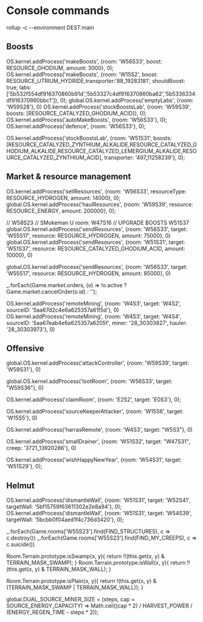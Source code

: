 # Console commands

rollup -c --environment DEST:main


## Boosts
OS.kernel.addProcess('makeBoosts', {room: 'W56S33', boost: RESOURCE_GHODIUM, amount: 3000}, 0);
OS.kernel.addProcess('makeBoosts', {room: 'W15S2', boost: RESOURCE_UTRIUM_HYDRIDE,transporter:'88_19283181', shouldBoost: true, labs:['5b532f554df916370860b91d','5b53327c4df916370860ba62','5b5336334df916370860bbc1']}, 0);
global.OS.kernel.addProcess('emptyLabs', {room: 'W59S28'}, 0)
OS.kernel.addProcess('stockBoostsLab', {room: 'W59S39', boosts: [RESOURCE_CATALYZED_GHODIUM_ACID]}, 0);
OS.kernel.addProcess('autoMakeBoosts', {room: 'W56S33'}, 0);
OS.kernel.addProcess('defence', {room: 'W56S33'}, 0);

OS.kernel.addProcess('stockBoostsLab', {room: 'W51S31', boosts: [RESOURCE_CATALYZED_ZYNTHIUM_ALKALIDE,RESOURCE_CATALYZED_GHODIUM_ALKALIDE,RESOURCE_CATALYZED_LEMERGIUM_ALKALIDE,RESOURCE_CATALYZED_ZYNTHIUM_ACID], transporter: '497_11258239'}, 0);

## Market & resource management
OS.kernel.addProcess('sellResources', {room: 'W56S33', resourceType: RESOURCE_HYDROGEN, amount: 14000}, 0);
global.OS.kernel.addProcess('haulResources', {room: 'W59S39', resource: RESOURCE_ENERGY, amount: 200000}, 0);

// W58S23
// SMokeman U room: W47S16
// UPGRADE BOOSTS W51S37
global.OS.kernel.addProcess('sendResources', {room: 'W56S33', target: 'W55S17', resource: RESOURCE_HYDROGEN, amount: 75000}, 0)
global.OS.kernel.addProcess('sendResources', {room: 'W51S31', target: 'W51S37', resource: RESOURCE_CATALYZED_GHODIUM_ACID, amount: 10000}, 0)


global.OS.kernel.addProcess('sendResources', {room: 'W56S33', target: 'W55S17', resource: RESOURCE_HYDROGEN, amount: 85000}, 0)



_.forEach(Game.market.orders, (o) => !o.active ? Game.market.cancelOrder(o.id) : '');


OS.kernel.addProcess('remoteMining', {room: 'W4S3', target: 'W4S2', sourceID: '5aa67d2c4e6a625357a61f5d'}, 0)
OS.kernel.addProcess('remoteMining', {room: 'W4S3', target: 'W4S4', sourceID: '5aa67eab4e6a625357a6205f', miner: '28_30303827', hauler: '28_30303973'}, 0)

## Offensive
global.OS.kernel.addProcess('attackController', {room: 'W59S39', target: 'W59S31'}, 0)


global.OS.kernel.addProcess('lootRoom', {room: 'W56S33', target: "W59S36"}, 0)

OS.kernel.addProcess('claimRoom', {room: 'E2S2', target: 'E0S3'}, 0);


OS.kernel.addProcess('sourceKeeperAttacker', {room: 'W15S6', target: 'W15S5'}, 0)


OS.kernel.addProcess('harrasRemote', {room: 'W4S3', target: "W5S3"}, 0)

OS.kernel.addProcess('smallDrainer', {room: 'W51S32', target: "W47S31", creep: '3721_13920286'}, 0)



OS.kernel.addProcess('wishHappyNewYear', {room: 'W54S31', target: 'W51S29'}, 0);


## Helmut
OS.kernel.addProcess('dismantleWall', {room: 'W51S31', target: 'W52S41', targetWall: '5bf15759f63611302e2e8a94'}, 0);
OS.kernel.addProcess('dismantleWall', {room: 'W51S31', target: 'W54S39', targetWall: '5bcbb0f04aed1f4c736d3420'}, 0);

_.forEach(Game.rooms['W55S23'].find(FIND_STRUCTURES), c => c.destroy())
_.forEach(Game.rooms['W55S23'].find(FIND_MY_CREEPS), c => c.suicide())

Room.Terrain.prototype.isSwamp(x, y){
	return !!(this.get(x, y) & TERRAIN_MASK_SWAMP);
}
Room.Terrain.prototype.isWall(x, y){
	return !!(this.get(x, y) & TERRAIN_MASK_WALL);
}

Room.Terrain.prototype.isPlain(x, y){
	return !(this.get(x, y) & (TERRAIN_MASK_SWAMP | TERRAIN_MASK_WALL));
}

global.DUAL_SOURCE_MINER_SIZE = (steps, cap = SOURCE_ENERGY_CAPACITY) => Math.ceil((cap * 2) / HARVEST_POWER / (ENERGY_REGEN_TIME - steps * 2));
